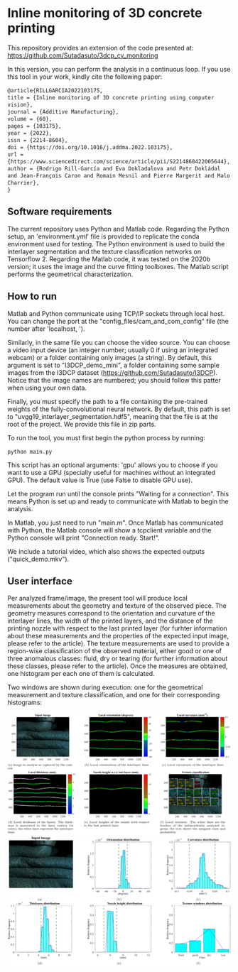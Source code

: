 # Inline monitoring of 3D concrete printing
This repository provides an extension of the code presented at: https://github.com/Sutadasuto/3dcp_cv_monitoring

In this version, you can perform the analysis in a continuous loop. If you use this tool in your work, kindly cite the following paper:
```
@article{RILLGARCIA2022103175,
title = {Inline monitoring of 3D concrete printing using computer vision},
journal = {Additive Manufacturing},
volume = {60},
pages = {103175},
year = {2022},
issn = {2214-8604},
doi = {https://doi.org/10.1016/j.addma.2022.103175},
url = {https://www.sciencedirect.com/science/article/pii/S2214860422005644},
author = {Rodrigo Rill-García and Eva Dokladalova and Petr Dokládal and Jean-François Caron and Romain Mesnil and Pierre Margerit and Malo Charrier},
}
```

## Software requirements
The current repository uses Python and Matlab code.
Regarding the Python setup, an 'environment.yml' file is provided to replicate the conda environment used for testing.
The Python environment is used to build the interlayer segmentation and the texture classification networks on Tensorflow 2.
Regarding the Matlab code, it was tested on the 2020b version; it uses the image and the curve fitting toolboxes. The Matlab script performs the geometrical characterization.

## How to run

Matlab and Python communicate using TCP/IP sockets through local host. You can change the port at the "config_files/cam_and_com_config" file (the number after 'localhost, ').

Similarly, in the same file you can choose the video source. You can choose a video input device (an integer number; usually 0 if using an integrated webcam) or a folder containing only images (a string). By default, this argument is set to "I3DCP_demo_mini", a folder containing some sample images from the I3DCP dataset (https://github.com/Sutadasuto/I3DCP). Notice that the image names are numbered; you should follow this patter when using your own data.

Finally, you must specify the path to a file containing the pre-trained weights of the fully-convolutional neural network. By default, this path is set to "uvgg19_interlayer_segmentation.hdf5", meaning that the file is at the root of the project. We provide this file in zip parts.


To run the tool, you must first begin the python process by running:
```
python main.py
```

This script has an optional arguments: 'gpu' allows you to choose if you want to use a GPU (specially useful for machines without an integrated GPU). The default value is True (use False to disable GPU use).

Let the program run until the console prints "Waiting for a connection". This means Python is set up and ready to communicate with Matlab to begin the analysis.

In Matlab, you just need to run "main.m". Once Matlab has communicated with Python, the Matlab console will show a tcpclient variable and the Python console will print "Connection ready. Start!".

We include a tutorial video, which also shows the expected outputs ("quick_demo.mkv").

## User interface

Per analyzed frame/image, the present tool will produce local measurements about the geometry and texture of the observed piece. The geometry measures correspond to the orientation and curvature of the interlayer lines, the width of the printed layers, and the distance of the printing nozzle with respect to the last printed layer (for furhter information about these measurements and the properties of the expected input image, please refer to the article). The texture measurements are used to provide a region-wise classification of the observed material, either good or one of three anomalous classes: fluid, dry or tearing (for further information about these classes, please refer to the article). Once the measures are obtained, one histogram per each one of them is calculated.

Two windows are shown during execution: one for the geometrical measurement and texture classification, and one for their corresponding histograms:

![alt text](https://github.com/Sutadasuto/3dcp_cv_monitoring_inline/blob/main/results/plots.png?raw=true)
![alt text](https://github.com/Sutadasuto/3dcp_cv_monitoring_inline/blob/main/results/histograms.png?raw=true)